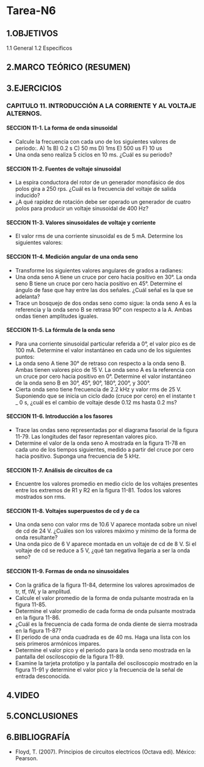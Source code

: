 # Tarea-N6
## 1.OBJETIVOS
   1.1  General
   1.2 Especificos
## 2.MARCO TEÓRICO (RESUMEN)
## 3.EJERCICIOS
### CAPITULO 11. INTRODUCCIÓN A LA CORRIENTE Y AL VOLTAJE ALTERNOS. 
#### SECCION 11-1. La forma de onda sinusoidal
*	Calcule la frecuencia con cada uno de los siguientes valores de periodo:.
   A) 1s B) 0.2 s C) 50 ms D) 1ms E) 500 us F) 10 us
*	Una onda seno realiza 5 ciclos en 10 ms. ¿Cuál es su periodo?
#### SECCION 11-2. Fuentes de voltaje sinusoidal
*	La espira conductora del rotor de un generador monofásico de dos polos gira a 250 rps. ¿Cuál es la frecuencia del voltaje de salida inducido?
*	¿A qué rapidez de rotación debe ser operado un generador de cuatro polos para producir un voltaje sinusoidal de 400 Hz?
#### SECCION 11-3. Valores sinusoidales de voltaje y corriente
*	El valor rms de una corriente sinusoidal es de 5 mA. Determine los siguientes valores:
#### SECCION 11-4. Medición angular de una onda seno
*	Transforme los siguientes valores angulares de grados a radianes:
*	Una onda seno A tiene un cruce por cero hacia positivo en 30°. La onda seno B tiene un cruce por cero hacia positivo en 45°. Determine el ángulo de fase que hay entre las dos señales. ¿Cuál señal es la que se adelanta? 
*	Trace un bosquejo de dos ondas seno como sigue: la onda seno A es la referencia y la onda seno B se retrasa 90° con respecto a la A. Ambas ondas tienen amplitudes iguales.
#### SECCION 11-5. La fórmula de la onda seno
*	Para una corriente sinusoidal particular referida a 0°, el valor pico es de 100 mA. Determine el valor instantáneo en cada uno de los siguientes puntos: 
*	La onda seno A tiene 30° de retraso con respecto a la onda seno B. Ambas tienen valores pico de 15 V. La onda seno A es la referencia con un cruce por cero hacia positivo en 0°. Determine el valor instantáneo de la onda seno B en 30°, 45°, 90°, 180°, 200°, y 300°. 
*	Cierta onda seno tiene frecuencia de 2.2 kHz y valor rms de 25 V. Suponiendo que se inicia un ciclo dado (cruce por cero) en el instante t _ 0 s, ¿cuál es el cambio de voltaje desde 0.12 ms hasta 0.2 ms?
#### SECCION 11-6. Introducción a los fasores
*	Trace las ondas seno representadas por el diagrama fasorial de la figura 11-79. Las longitudes del fasor representan valores pico. 
*	Determine el valor de la onda seno A mostrada en la figura 11-78 en cada uno de los tiempos siguientes, medido a partir del cruce por cero hacia positivo. Suponga una frecuencia de 5 kHz.
#### SECCION 11-7. Análisis de circuitos de ca
*	Encuentre los valores promedio en medio ciclo de los voltajes presentes entre los extremos de R1 y R2 en la figura 11-81. Todos los valores mostrados son rms.
 
#### SECCION 11-8. Voltajes superpuestos de cd y de ca
*	Una onda seno con valor rms de 10.6 V aparece montada sobre un nivel de cd de 24 V. ¿Cuáles son los valores máximo y mínimo de la forma de onda resultante? 
*	Una onda pico de 6 V aparece montada en un voltaje de cd de 8 V. Si el voltaje de cd se reduce a 5 V, ¿qué tan negativa llegaría a ser la onda seno?
#### SECCION 11-9. Formas de onda no sinusoidales
*	Con la gráfica de la figura 11-84, determine los valores aproximados de tr, tf, tW, y la amplitud.
*	Calcule el valor promedio de la forma de onda pulsante mostrada en la figura 11-85. 
*	Determine el valor promedio de cada forma de onda pulsante mostrada en la figura 11-86. 
*	¿Cuál es la frecuencia de cada forma de onda diente de sierra mostrada en la figura 11-87? 
*	El periodo de una onda cuadrada es de 40 ms. Haga una lista con los seis primeros armónicos impares.
*	Determine el valor pico y el periodo para la onda seno mostrada en la pantalla del osciloscopio de la figura 11-89. 
*	Examine la tarjeta prototipo y la pantalla del osciloscopio mostrado en la figura 11-91 y determine el valor pico y la frecuencia de la señal de entrada desconocida.

## 4.VIDEO
## 5.CONCLUSIONES
## 6.BIBLIOGRAFÍA
* Floyd, T. (2007). Principios de circuitos electricos (Octava edi). México: Pearson.
